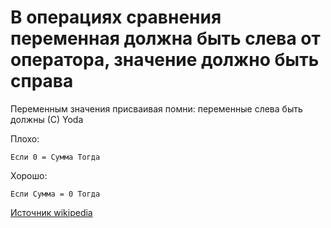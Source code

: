 # В операциях сравнения переменная должна быть слева от оператора, значение должно быть справа

Переменным значения присваивая помни: переменные слева быть должны (С) Yoda 

Плохо:
```BSL
Если 0 = Сумма Тогда
```

Хорошо:
```BSL
Если Сумма = 0 Тогда
```

[Источник wikipedia](https://ru.wikipedia.org/wiki/%D0%A3%D1%81%D0%BB%D0%BE%D0%B2%D0%B8%D1%8F_%D0%99%D0%BE%D0%B4%D1%8B)